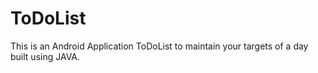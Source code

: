# ToDoList
This is an Android Application ToDoList to maintain your targets of a day built using JAVA. 
